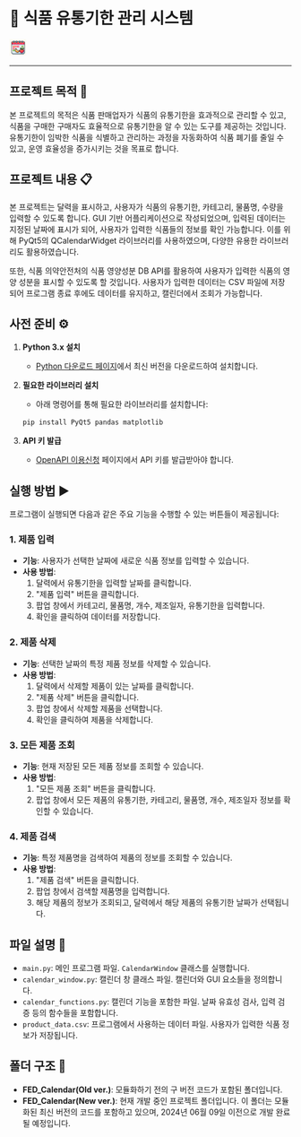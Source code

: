 # 📅 식품 유통기한 관리 시스템

<img src="./FED_Icon.png" alt="식품 유통기한 관리 시스템" width="30"/>

---

## 프로젝트 목적 🎯

본 프로젝트의 목적은 식품 판매업자가 식품의 유통기한을 효과적으로 관리할 수 있고, 식품을 구매한 구매자도 효율적으로 유통기한을 알 수 있는 도구를 제공하는 것입니다. 유통기한이 임박한 식품을 식별하고 관리하는 과정을 자동화하여 식품 폐기를 줄일 수 있고, 운영 효율성을 증가시키는 것을 목표로 합니다.

## 프로젝트 내용 📋

본 프로젝트는 달력을 표시하고, 사용자가 식품의 유통기한, 카테고리, 물품명, 수량을 입력할 수 있도록 합니다. GUI 기반 어플리케이션으로 작성되었으며, 입력된 데이터는 지정된 날짜에 표시가 되어, 사용자가 입력한 식품들의 정보를 확인 가능합니다. 이를 위해 PyQt5의 QCalendarWidget 라이브러리를 사용하였으며, 다양한 유용한 라이브러리도 활용하였습니다.

또한, 식품 의약안전처의 식품 영양성분 DB API를 활용하여 사용자가 입력한 식품의 영양 성분을 표시할 수 있도록 할 것입니다. 사용자가 입력한 데이터는 CSV 파일에 저장되어 프로그램 종료 후에도 데이터를 유지하고, 캘린더에서 조회가 가능합니다.

## 사전 준비 ⚙️

1. **Python 3.x 설치**
    - [Python 다운로드 페이지](https://www.python.org/downloads/)에서 최신 버전을 다운로드하여 설치합니다.

2. **필요한 라이브러리 설치**
    - 아래 명령어를 통해 필요한 라이브러리를 설치합니다:
    ```sh
    pip install PyQt5 pandas matplotlib
    ```

3. **API 키 발급**
    - [OpenAPI 이용신청](https://www.foodsafetykorea.go.kr/api/openApiInfo.do?menu_grp=MENU_GRP31&menu_no=656&show_cnt=10&start_idx=1&svc_no=I0750&svc_type_cd=API_TYPE06) 페이지에서 API 키를 발급받아야 합니다.

## 실행 방법 ▶️

프로그램이 실행되면 다음과 같은 주요 기능을 수행할 수 있는 버튼들이 제공됩니다:

### 1. 제품 입력
- **기능**: 사용자가 선택한 날짜에 새로운 식품 정보를 입력할 수 있습니다.
- **사용 방법**: 
    1. 달력에서 유통기한을 입력할 날짜를 클릭합니다.
    2. "제품 입력" 버튼을 클릭합니다.
    3. 팝업 창에서 카테고리, 물품명, 개수, 제조일자, 유통기한을 입력합니다.
    4. 확인을 클릭하여 데이터를 저장합니다.

### 2. 제품 삭제
- **기능**: 선택한 날짜의 특정 제품 정보를 삭제할 수 있습니다.
- **사용 방법**:
    1. 달력에서 삭제할 제품이 있는 날짜를 클릭합니다.
    2. "제품 삭제" 버튼을 클릭합니다.
    3. 팝업 창에서 삭제할 제품을 선택합니다.
    4. 확인을 클릭하여 제품을 삭제합니다.

### 3. 모든 제품 조회
- **기능**: 현재 저장된 모든 제품 정보를 조회할 수 있습니다.
- **사용 방법**:
    1. "모든 제품 조회" 버튼을 클릭합니다.
    2. 팝업 창에서 모든 제품의 유통기한, 카테고리, 물품명, 개수, 제조일자 정보를 확인할 수 있습니다.

### 4. 제품 검색
- **기능**: 특정 제품명을 검색하여 제품의 정보를 조회할 수 있습니다.
- **사용 방법**:
    1. "제품 검색" 버튼을 클릭합니다.
    2. 팝업 창에서 검색할 제품명을 입력합니다.
    3. 해당 제품의 정보가 조회되고, 달력에서 해당 제품의 유통기한 날짜가 선택됩니다.

## 파일 설명 📂

- `main.py`: 메인 프로그램 파일. `CalendarWindow` 클래스를 실행합니다.
- `calendar_window.py`: 캘린더 창 클래스 파일. 캘린더와 GUI 요소들을 정의합니다.
- `calendar_functions.py`: 캘린더 기능을 포함한 파일. 날짜 유효성 검사, 입력 검증 등의 함수들을 포함합니다.
- `product_data.csv`: 프로그램에서 사용하는 데이터 파일. 사용자가 입력한 식품 정보가 저장됩니다.

## 폴더 구조 📁

- **FED_Calendar(Old ver.)**: 모듈화하기 전의 구 버전 코드가 포함된 폴더입니다.
- **FED_Calendar(New ver.)**: 현재 개발 중인 프로젝트 폴더입니다. 이 폴더는 모듈화된 최신 버전의 코드를 포함하고 있으며, 2024년 06월 09일 이전으로 개발 완료될 예정입니다.
